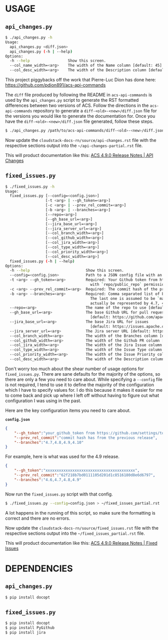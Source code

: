USAGE
=====

`api_changes.py`
----------------

```bash
$ ./api_changes.py -h
Usage:
  api_changes.py <diff.json>
  api_changes.py (-h | --help)
Options:
  -h --help                 Show this screen.
  --col_name_width=<arg>    The width of the Name column [default: 45].
  --col_desc_width=<arg>    The width of the Description column [default: 80].
```

This project piggybacks off the work that Pierre-Luc Dion has done here: https://github.com/pdion891/acs-api-commands

The `diff` file produced by following the README in `acs-api-commands` is used by the `api_changes.py` script to generate the RST formatted differences between two versions of ACS.  Follow the directions in the `acs-api-commands` repository to generate a `diff-<old>-<new>/diff.json` file for the versions you would like to generate the documentation for.  Once you have the `diff-<old>-<new>/diff.json` file generated, follow these steps.

```bash
$ ./api_changes.py /path/to/acs-api-commands/diff-<old>-<new>/diff.json > ~/api-changes-partial.rst
```

Now update the `cloudstack-docs-rn/source/api-changes.rst` file with the respective sections output into the `~/api-changes-partial.rst` file.

This will product documentation like this: [ACS 4.9.0 Release Notes | API Changes](http://docs.cloudstack.apache.org/projects/cloudstack-release-notes/en/4.9.0/api-changes.html)


`fixed_issues.py`
-----------------

```bash
$ ./fixed_issues.py -h
Usage:
  fixed_issues.py [--config=<config.json>]
                  [-t <arg> | --gh_token=<arg>] 
                  [-c <arg> | --prev_rel_commit=<arg>]
                  [-b <arg> | --branches=<arg>]  
                  [--repo=<arg>] 
                  [--gh_base_url=<arg>] 
                  [--jira_base_url=<arg>]
                  [--jira_server_url=<arg>]
                  [--col_branch_width=<arg>] 
                  [--col_github_width=<arg>]
                  [--col_jira_width=<arg>]
                  [--col_type_width=<arg>] 
                  [--col_priority_width=<arg>]
                  [--col_desc_width=<arg>]
  fixed_issues.py (-h | --help)
Options:
  -h --help                         Show this screen.
  --config=<config.json>            Path to a JSON config file with an object of config options.
  -t <arg> --gh_token=<arg>         Required: Your Github token from https://github.com/settings/tokens 
                                      with `repo/public_repo` permissions.
  -c <arg> --prev_rel_commit=<arg>  Required: The commit hash of the previous release.
  -b <arg> --branches=<arg>         Required: Comma separated list of branches to report on (eg: 4.7,4.8,4.9).
                                      The last one is assumed to be `master`, so `4.7,4.8,4.9` would
                                      actually be represented by 4.7, 4.8 and master.
  --repo=<arg>                      The name of the repo to use [default: apache/cloudstack].
  --gh_base_url=<arg>               The base Github URL for pull requests 
                                      [default: https://github.com/apache/cloudstack/pull/].
  --jira_base_url=<arg>             The base Jira URL for issues
                                      [default: https://issues.apache.org/jira/browse/].
  --jira_server_url=<arg>           The Jira server URL [default: https://issues.apache.org/jira].
  --col_branch_width=<arg>          The width of the Branches column [default: 25].
  --col_github_width=<arg>          The width of the Github PR column [default: 10].
  --col_jira_width=<arg>            The width of the Jira Issue column [default: 20].
  --col_type_width=<arg>            The width of the Issue Type column [default: 15].
  --col_priority_width=<arg>        The width of the Issue Priority column [default: 10].
  --col_desc_width=<arg>            The width of the Description column [default: 60].
```

Don't worry too much about the shear number of usage options for `fixed_issues.py`.  There are sane defaults for the majority of the options, so there are only a few you need to care about.  While specifying a `--config` file is not required, I tend to use it to define the majority of the configuration which I have to specify values for.  I do this because it makes it easier for me to come back and pick up where I left off without having to figure out what configuration I was using in the past.

Here are the key configuration items you need to care about.

**`config.json`**
```json
{
	"--gh_token":"your_github_token from https://github.com/settings/tokens with `repo/public_repo` permissions",
	"--prev_rel_commit":"commit hash has from the previous release",
	"--branches":"4.7,4.8,4.9,4.10"
}
```

For example, here is what was used for the 4.9 release.
```json
{
	"--gh_token":"xxxxxxxxxxxxxxxxxxxxxxxxxxxxxxxxxxxxxxxx",
	"--prev_rel_commit":"62f218b7bd0111105d201d1c8516180d8e6d6797",
	"--branches":"4.6,4.7,4.8,4.9"
}
```

Now run the `fixed_issues.py` script with that config.
```bash
$ ./fixed_issues.py --config=config.json > ~/fixed_issues_partial.rst
```

A lot happens in the running of this script, so make sure the formatting is correct and there are no errors.

Now update the `cloudstack-docs-rn/source/fixed_issues.rst` file with the respective sections output into the `~/fixed_issues_partial.rst` file.

This will product documentation like this: [ACS 4.9.0 Release Notes | Fixed Issues](http://docs.cloudstack.apache.org/projects/cloudstack-release-notes/en/4.9.0/fixed_issues.html)


DEPENDENCIES
============

`api_changes.py`
----------------

```bash
$ pip install docopt
```


`fixed_issues.py`
-----------------

```bash
$ pip install docopt
$ pip install PyGithub
$ pip install jira
```

